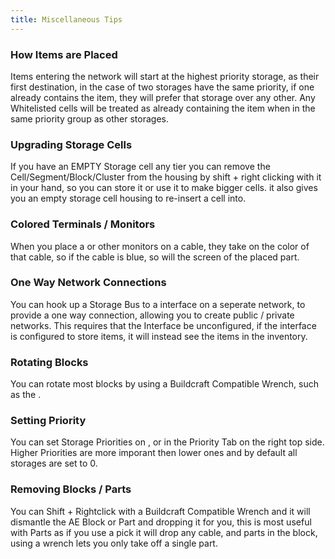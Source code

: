```yaml
---
title: Miscellaneous Tips
---
```


### How Items are Placed

Items entering the network will start at the highest priority storage, as
their first destination, in the case of two storages have the same priority,
if one already contains the item, they will prefer that storage over any
other. Any Whitelisted cells will be treated as already containing the item
when in the same priority group as other storages.

### Upgrading Storage Cells

If you have an EMPTY Storage cell any tier you can remove the
Cell/Segment/Block/Cluster from the housing by shift + right clicking with it
in your hand, so you can store it or use it to make bigger cells. it also
gives you an empty storage cell housing to re-insert a cell into.

### Colored Terminals / Monitors

When you place a <ItemLink id="terminal"/> or
other monitors on a cable, they take on the color of that cable, so if the cable is
blue, so will the screen of the placed part.

### One Way Network Connections

You can hook up a Storage Bus to a interface on a seperate network, to provide
a one way connection, allowing you to create public / private networks. This
requires that the Interface be unconfigured, if the interface is configured to
store items, it will instead see the items in the inventory.

### Rotating Blocks

You can rotate most blocks by using a Buildcraft Compatible Wrench, such as
the <ItemLink id="certus_quartz_wrench"/>.

### Setting Priority

You can set Storage Priorities on <ItemLink
id="chest"/>, <ItemLink
id="drive"/> or <ItemLink
id="storage_bus"/> in the Priority Tab on the
right top side. Higher Priorities are more imporant then lower ones and by
default all storages are set to 0.

### Removing Blocks / Parts

You can Shift + Rightclick with a Buildcraft Compatible Wrench and it will
dismantle the AE Block or Part and dropping it for you, this is most useful
with Parts as if you use a pick it will drop any cable, and parts in the
block, using a wrench lets you only take off a single part.
